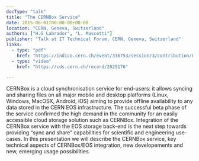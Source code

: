 ```yaml
---
docType: "talk"
title: "The CERNBox Service"
date: 2015-06-01T00:00:00+00:00
location: "CERN, Geneva, Switzerland"
authors: ["H.G Labrador", "L. Mascetti"]
publisher: "Talk at IT Technical Forum, CERN, Geneva, Switzerland"
links:
  - type: "pdf"
    href: "https://indico.cern.ch/event/336753/session/3/contribution/0/material/slides/1.pdf"
  - type: "video"
    href: "https://cds.cern.ch/record/2025176"

---
```


CERNBox is a cloud synchronisation service for end-users: it allows syncing and sharing files on all major mobile and desktop platforms (Linux, Windows, MacOSX, Android, iOS) aiming to provide offline availability to any data stored in the CERN EOS infrastructure. The successful beta phase of the service confirmed the high demand in the community for an easily accessible cloud storage solution such as CERNBox. Integration of the CERNBox service with the EOS storage back-end is the next step towards providing “sync and share” capabilities for scientific and engineering use-cases. In this presentation we will describe the CERNBox service, key technical aspects of CERNBox/EOS integration, new developements and new, emerging usage possibilities.
